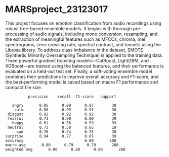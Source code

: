 # MARSproject_23123017
This project focuses on emotion classification from audio recordings using robust tree-based ensemble models. It begins with thorough pre-processing of audio signals, including mono conversion, resampling, and the extraction of meaningful features such as MFCCs, chroma, mel spectrograms, zero-crossing rate, spectral contrast, and tonnetz using the Librosa library. To address class imbalance in the dataset, SMOTE (Synthetic Minority Oversampling Technique) is applied to the training data. Three powerful gradient boosting models—CatBoost, LightGBM, and XGBoost—are trained using the balanced features, and their performance is evaluated on a held-out test set. Finally, a soft-voting ensemble model combines their predictions to improve overall accuracy and F1-score, and the best-performing model is saved based on macro F1 performance and compact file size.


              precision    recall  f1-score   support

       angry       0.85      0.89      0.87        38
        calm       0.88      0.95      0.91        38
     disgust       0.92      0.92      0.92        38
     fearful       0.71      0.90      0.80        39
       happy       0.61      0.56      0.59        39
     neutral       0.73      0.58      0.65        19
         sad       0.76      0.74      0.75        38
    surprise       0.94      0.77      0.85        39
    accuracy                           0.80       288
    macro avg       0.80      0.79      0.79       288
    weighted avg       0.80      0.80      0.80       288
  
